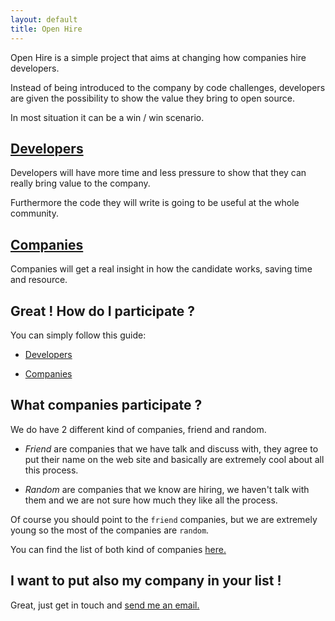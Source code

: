 ```yaml
---
layout: default
title: Open Hire
---
```


Open Hire is a simple project that aims at changing how companies hire developers.

Instead of being introduced to the company by code challenges, developers are given the possibility to show the value they bring to open source.

In most situation it can be a win / win scenario.

## [Developers][dev]

Developers will have more time and less pressure to show that they can really bring value to the company.

Furthermore the code they will write is going to be useful at the whole community.

## [Companies][com]

Companies will get a real insight in how the candidate works, saving time and resource.

## Great ! How do I participate ?

You can simply follow this guide:

+ [Developers][dev]

+ [Companies][com]

## What companies participate ?

We do have 2 different kind of companies, friend and random.

+ *Friend* are companies that we have talk and discuss with, they agree to put their name on the web site and basically are extremely cool about all this process.

+ *Random* are companies that we know are hiring, we haven't talk with them and we are not sure how much they like all the process.

Of course you should point to the `friend` companies, but we are extremely young so the most of the companies are `random`.

You can find the list of both kind of companies [here.][company-list]

## I want to put also my company in your list !

Great, just get in touch and [send me an email.][my-email]

[dev]: developers.html
[com]: company.html
[company-list]: company-list.html
[my-email]: mailto:simone@mweb.biz
